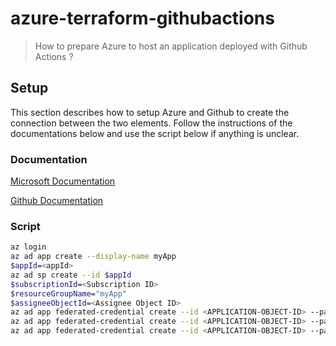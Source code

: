 # azure-terraform-githubactions

> How to prepare Azure to host an application deployed with Github Actions ?

## Setup

This section describes how to setup Azure and Github to create the connection between the two elements.
Follow the instructions of the documentations below and use the script below if anything is unclear.

### Documentation

[Microsoft Documentation](https://learn.microsoft.com/en-us/azure/developer/github/connect-from-azure?tabs=azure-cli%2Clinux#use-the-azure-login-action-with-openid-connect)

[Github Documentation](https://docs.github.com/en/actions/deployment/security-hardening-your-deployments/configuring-openid-connect-in-azure)

### Script

```sh
az login
az ad app create --display-name myApp
$appId=<appId>
az ad sp create --id $appId
$subscriptionId=<Subscription ID>
$resourceGroupName="myApp"
$assigneeObjectId=<Assignee Object ID>
az ad app federated-credential create --id <APPLICATION-OBJECT-ID> --parameters '{ \"name\":\"<environment>-credentials\", \"issuer\": \"https://token.actions.githubusercontent.com\", \"subject\": \"repo:<organization/repo>:environment:<environment>\", \"description\": \"Credentials to operate in <environment>\",\"audiences\": [ \"api://AzureADTokenExchange\" ] }'
az ad app federated-credential create --id <APPLICATION-OBJECT-ID> --parameters '{ \"name\":\"PR-credentials\", \"issuer\": \"https://token.actions.githubusercontent.com\", \"subject\": \"repo:<organization/repo>:pull_request\", \"description\": \"Credentials to operate during a PR\",\"audiences\": [ \"api://AzureADTokenExchange\" ] }'
az ad app federated-credential create --id <APPLICATION-OBJECT-ID> --parameters '{ \"name\":\"tag-credentials\", \"issuer\": \"https://token.actions.githubusercontent.com\", \"subject\": \"repo:<organization/repo>:ref:refs/tags/<tagName>\", \"description\": \"Credentials to operate using a tag\",\"audiences\": [ \"api://AzureADTokenExchange\" ] }'
```


